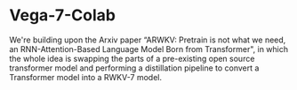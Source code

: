 # Vega-7-Colab
We're building upon the Arxiv paper “ARWKV: Pretrain is not what we need, an RNN-Attention-Based Language Model Born from Transformer", in which the whole idea is swapping the parts of a pre-existing open source transformer model and performing a distillation pipeline to convert a Transformer model into a RWKV-7 model.
